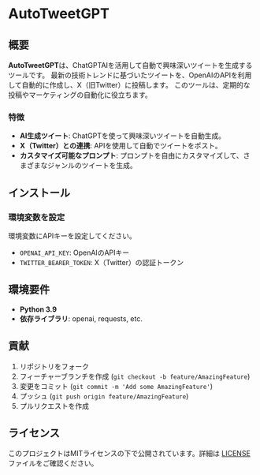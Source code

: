 # **AutoTweetGPT**

## 概要
**AutoTweetGPT**は、ChatGPTAIを活用して自動で興味深いツイートを生成するツールです。
最新の技術トレンドに基づいたツイートを、OpenAIのAPIを利用して自動的に作成し、X（旧Twitter）に投稿します。
このツールは、定期的な投稿やマーケティングの自動化に役立ちます。

### 特徴
- **AI生成ツイート**: ChatGPTを使って興味深いツイートを自動生成。
- **X（Twitter）との連携**: APIを使用して自動でツイートをポスト。
- **カスタマイズ可能なプロンプト**: プロンプトを自由にカスタマイズして、さまざまなジャンルのツイートを生成。

## インストール

### 環境変数を設定

環境変数にAPIキーを設定してください。

- `OPENAI_API_KEY`: OpenAIのAPIキー
- `TWITTER_BEARER_TOKEN`: X（Twitter）の認証トークン

## 環境要件

- **Python 3.9**
- **依存ライブラリ**: openai, requests, etc.

## 貢献

1. リポジトリをフォーク
2. フィーチャーブランチを作成 (`git checkout -b feature/AmazingFeature`)
3. 変更をコミット (`git commit -m 'Add some AmazingFeature'`)
4. プッシュ (`git push origin feature/AmazingFeature`)
5. プルリクエストを作成

## ライセンス

このプロジェクトはMITライセンスの下で公開されています。詳細は [LICENSE](LICENSE) ファイルをご確認ください。